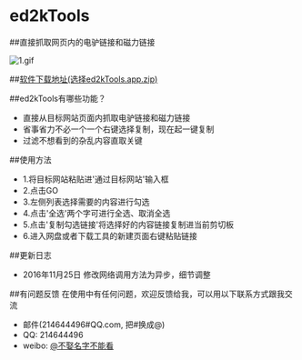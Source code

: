 # ed2kTools
##直接抓取网页内的电驴链接和磁力链接


![1.gif](https://github.com/youusername/ed2kTools/blob/master/1.gif)


##[软件下载地址(选择ed2kTools.app.zip)](https://github.com/youusername/ed2kTools/releases) 

##ed2kTools有哪些功能？

* 直接从目标网站页面内抓取电驴链接和磁力链接
* 省事省力不必一个一个右键选择复制，现在起一键复制
* 过滤不想看到的杂乱内容直取关键

##使用方法
* 1.将目标网站粘贴进'通过目标网站'输入框
* 2.点击GO
* 3.左侧列表选择需要的内容进行勾选
* 4.点击'全选'两个字可进行全选、取消全选
* 5.点击'复制勾选链接'将选择好的内容链接复制进当前剪切板
* 6.进入网盘或者下载工具的新建页面右键粘贴链接

##更新日志
* 2016年11月25日   修改网络调用方法为异步，细节调整

##有问题反馈
在使用中有任何问题，欢迎反馈给我，可以用以下联系方式跟我交流

* 邮件(214644496#QQ.com, 把#换成@)
* QQ: 214644496
* weibo: [@不娶名字不能看](http://weibo.com/u/2689574923)
